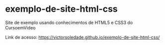 # exemplo-de-site-html-css
 Site de exemplo usando conhecimentos de HTML5 e CSS3 do CursoemVideo
 
 Link de acesso: https://victorsoledade.github.io/exemplo-de-site-html-css/
